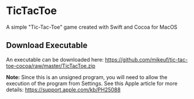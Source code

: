 # TicTacToe
A simple "Tic-Tac-Toe" game created with Swift and Cocoa for MacOS

## Download Executable
An executable can be downloaded here:
https://github.com/mikeuf/tic-tac-toe-cocoa/raw/master/TicTacToe.zip

**Note:** Since this is an unsigned program, you will need to allow the execution of the program from Settings. See this Apple article for more details:
https://support.apple.com/kb/PH25088
